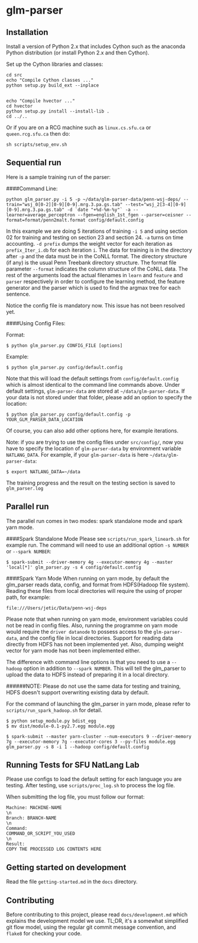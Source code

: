 glm-parser
==========

Installation
-----------

Install a version of Python 2.x that includes Cython such as the anaconda Python distribution (or install Python 2.x and then Cython).

Set up the Cython libraries and classes:

    cd src
    echo "Compile Cython classes ..."
    python setup.py build_ext --inplace


    echo "Compile hvector ..."
    cd hvector
    python setup.py install --install-lib .
    cd ../..

Or if you are on a RCG machine such as `linux.cs.sfu.ca` or `queen.rcg.sfu.ca` then do:

    sh scripts/setup_env.sh    

Sequential run
----------

Here is a sample training run of the parser:

####Command Line:

    python glm_parser.py -i 5 -p ~/data/glm-parser-data/penn-wsj-deps/ --train="wsj_0[0-2][0-9][0-9].mrg.3.pa.gs.tab" --test="wsj_2[3-4][0-9][0-9].mrg.3.pa.gs.tab" -d `date "+%d-%m-%y"` -a --learner=average_perceptron --fgen=english_1st_fgen --parser=ceisner --format=format/penn2malt.format config/default.config


In this example we are doing 5 iterations of training `-i 5` and using section 02 for training and testing on section 23 and section 24.
`-a` turns on time accounting.
`-d prefix` dumps the weight vector for each iteration as `prefix_Iter_i.db` for each iteration `i`.
The data for training is in the directory after `-p` and the data must be in the CoNLL format. The directory structure (if any) is the usual Penn Treebank directory structure. The format file parameter `--format` indicates the column structure of the CoNLL data.
The rest of the arguments load the actual filenames in `learn` and `feature` and `parser` respectively in order to configure the learning method, the feature generator and the parser which is used to find the argmax tree for each sentence.

Notice the config file is mandatory now. This issue has not been resolved yet.

####Using Config Files:



Format:

	$ python glm_parser.py CONFIG_FILE [options]

Example:

	$ python glm_parser.py config/default.config

Note that this will load the default settings from `config/default.config` which is almost identical to the command line commands above. Under default settings, `glm-parser-data` are stored at `~/data/glm-parser-data`. If your data is not stored under that folder, please add an option to specify the location:

	$ python glm_parser.py config/default.config -p YOUR_GLM_PARSER_DATA_LOCATION

Of course, you can also add other options here, for example iterations.

Note: if you are trying to use the config files under `src/config/`, now you have to specify the location of `glm-parser-data` by environment variable `NATLANG_DATA`. For example, if your `glm-parser-data` is here `~/data/glm-parser-data`:

    $ export NATLANG_DATA=~/data

The training progress and the result on the testing section is saved to `glm_parser.log`

Parallel run
---------

The parallel run comes in two modes: spark standalone mode and spark yarn mode.

####Spark Standalone Mode
Please see `scripts/run_spark_linearb.sh` for example run. The command will need to use an additional option `-s NUMBER` or `--spark NUMBER`:

	$ spark-submit --driver-memory 4g --executor-memory 4g --master 'local[*]' glm_parser.py -s 4 config/default.config

####Spark Yarn Mode
When running on yarn mode, by default the glm_parser reads data, config, and format from HDFS(Hadoop file system). Reading these files from local directories will require the using of proper path, for example:

    file:///Users/jetic/Data/penn-wsj-deps

Please note that when running on yarn mode, environment variables could not be read in config files. Also, running the programme on yarn mode would require the `driver datanode` to possess access to the `glm-parser-data`, and the config file in local directories. Support for reading data directly from HDFS has not been implemented yet. Also, dumping weight vector for yarn mode has not been implemented either.

The difference with command line options is that you need to use a `--hadoop` option in addition to `--spark NUMBER`. This will tell the glm_parser to upload the data to HDFS instead of preparing it in a local directory.

######NOTE: Please do not use the same data for testing and training, HDFS doesn't support overwriting existing data by default.  

For the command of launching the glm_parser in yarn mode, please refer to `scripts/run_spark_hadoop.sh` for detail.

    $ python setup_module.py bdist_egg
	$ mv dist/module-0.1-py2.7.egg module.egg

	$ spark-submit --master yarn-cluster --num-executors 9 --driver-memory 7g --executor-memory 7g --executor-cores 3 --py-files module.egg glm_parser.py -s 8 -i 1 --hadoop config/default.config

Running Tests for SFU NatLang Lab
----------------

Please use configs to load the default setting for each language you are testing. After testing, use `scripts/proc_log.sh` to process the log file.

When submitting the log file, you must follow our format:

	Machine: MACHINE-NAME
	\n
	Branch: BRANCH-NAME
	\n
	Command:
	COMMAND_OR_SCRIPT_YOU_USED
	\n
	Result:
	COPY THE PROCESSED LOG CONTENTS HERE

Getting started on development
----------------

Read the file `getting-started.md` in the `docs` directory.


Contributing
------------

Before contributing to this project, please read `docs/development.md` which
explains the development model we use. TL;DR, it's a somewhat simplified git
flow model, using the regular git commit message convention, and `flake8` for
checking your code.
